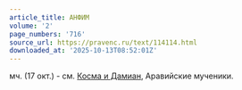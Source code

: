 ```yaml
---
article_title: АНФИМ
volume: '2'
page_numbers: '716'
source_url: https://pravenc.ru/text/114114.html
downloaded_at: '2025-10-13T08:52:01Z'
---
```


мч. (17 окт.) - см. [Косма и Дамиан](<https://pravenc.ru/text/Косма и Дамиан.html>), Аравийские мученики.
